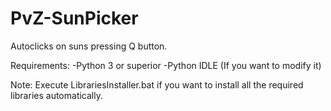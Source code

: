 # PvZ-SunPicker
Autoclicks on suns pressing Q button.

Requirements:
-Python 3 or superior
-Python IDLE (If you want to modify it)

Note:
Execute LibrariesInstaller.bat if you want to install all the required libraries automatically.
